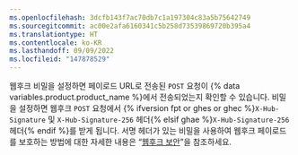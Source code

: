 ```yaml
---
ms.openlocfilehash: 3dcfb143f7ac70db7c1a197304c83a5b75642749
ms.sourcegitcommit: ac00e2afa6160341c5b258d73539869720b395a4
ms.translationtype: HT
ms.contentlocale: ko-KR
ms.lasthandoff: 09/09/2022
ms.locfileid: "147878529"
---
```

웹후크 비밀을 설정하면 페이로드 URL로 전송된 `POST` 요청이 {% data variables.product.product_name %}에서 전송되었는지 확인할 수 있습니다. 비밀을 설정하면 웹후크 `POST` 요청에서 {% ifversion fpt or ghes or ghec %}`X-Hub-Signature` 및 `X-Hub-Signature-256` 헤더{% elsif ghae %}`X-Hub-Signature-256` 헤더{% endif %}를 받게 됩니다. 서명 헤더가 있는 비밀을 사용하여 웹후크 페이로드를 보호하는 방법에 대한 자세한 내용은 “[웹후크 보안](/webhooks/securing/)”을 참조하세요.
